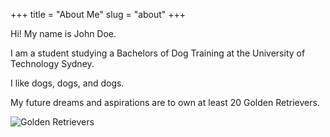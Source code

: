 +++
title = "About Me"
slug = "about"
+++

Hi! My name is John Doe.

I am a student studying a Bachelors of Dog Training at the University of Technology Sydney.

I like dogs, dogs, and dogs.

My future dreams and aspirations are to own at least 20 Golden Retrievers.

![Golden Retrievers](../images/golden-retrievers.jpg)